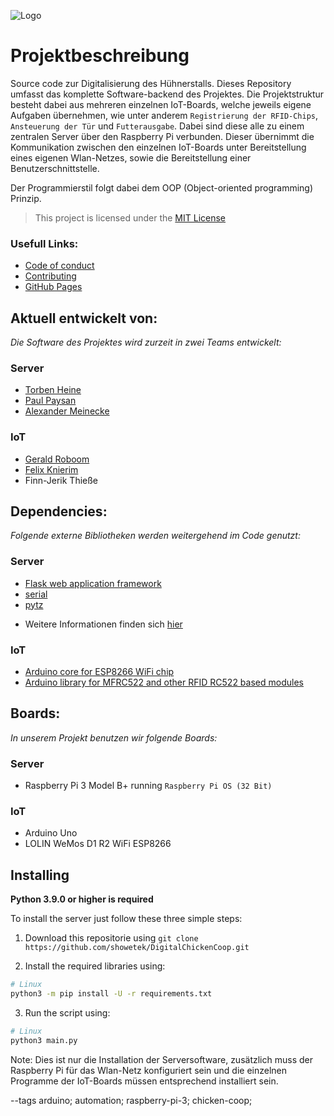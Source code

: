 ![Logo](https://repository-images.githubusercontent.com/387586940/826129f9-3b9d-497d-8a9d-7a84d2fa6e60)

# **Projektbeschreibung**

Source code zur Digitalisierung des Hühnerstalls. Dieses Repository umfasst das komplette Software-backend des Projektes. Die Projektstruktur besteht dabei aus mehreren einzelnen IoT-Boards, welche jeweils eigene Aufgaben übernehmen, wie unter anderem ``Registrierung der RFID-Chips``, ``Ansteuerung der Tür`` und ``Futterausgabe``. 
Dabei sind diese alle zu einem zentralen Server über den Raspberry Pi verbunden. Dieser übernimmt die Kommunikation zwischen den einzelnen IoT-Boards unter Bereitstellung eines eigenen Wlan-Netzes, sowie die Bereitstellung einer Benutzerschnittstelle.

Der Programmierstil folgt dabei dem OOP (Object-oriented programming) Prinzip.

>This project is licensed under the [MIT License](https://github.com/showetek/DigitalChickenCoop/blob/main/LICENSE)

### Usefull Links:

* [Code of conduct](https://github.com/showetek/DigitalChickenCoop/blob/main/CODE_OF_CONDUCT.md)
* [Contributing](https://github.com/showetek/DigitalChickenCoop/blob/main/CONTRIBUTING.md)
* [GitHub Pages](https://showetek.github.io/DigitalChickenCoop/)

## **Aktuell entwickelt von**:

*Die Software des Projektes wird zurzeit in zwei Teams entwickelt:*

### Server

* [Torben Heine](https://github.com/showetek)
* [Paul Paysan](https://github.com/PaulPaysan)
* [Alexander Meinecke](https://github.com/alexxd2002)

### IoT

* [Gerald Roboom](https://github.com/geraldroboom)
* [Felix Knierim](https://github.com/felixknierim)
* Finn-Jerik Thieße

## **Dependencies**:

*Folgende externe Bibliotheken werden weitergehend im Code genutzt:*  

### Server

* [Flask web application framework](https://github.com/pallets/flask)
* [serial](https://pypi.org/project/serial/)
* [pytz](https://github.com/stub42/pytz)

+ Weitere Informationen finden sich [hier](https://github.com/showetek/DigitalChickenCoop/network/dependencies)

### IoT

* [Arduino core for ESP8266 WiFi chip](https://github.com/esp8266/Arduino)
* [Arduino library for MFRC522 and other RFID RC522 based modules](https://github.com/miguelbalboa/rfid)

## **Boards**:

*In unserem Projekt benutzen wir folgende Boards:*

### Server

* Raspberry Pi 3 Model B+ running ``Raspberry Pi OS (32 Bit)``

### IoT

* Arduino Uno
* LOLIN WeMos D1 R2 WiFi ESP8266

## **Installing**

**Python 3.9.0 or higher is required**

To install the server just follow these three simple steps:

1. Download this repositorie using ``git clone https://github.com/showetek/DigitalChickenCoop.git``

2. Install the required libraries using:

```sh
# Linux
python3 -m pip install -U -r requirements.txt
```

3. Run the script using:

```sh
# Linux
python3 main.py
```

Note: Dies ist nur die Installation der Serversoftware, zusätzlich muss der Raspberry Pi für das Wlan-Netz konfiguriert sein und die einzelnen Programme der IoT-Boards müssen entsprechend installiert sein.

--tags arduino; automation; raspberry-pi-3; chicken-coop;
